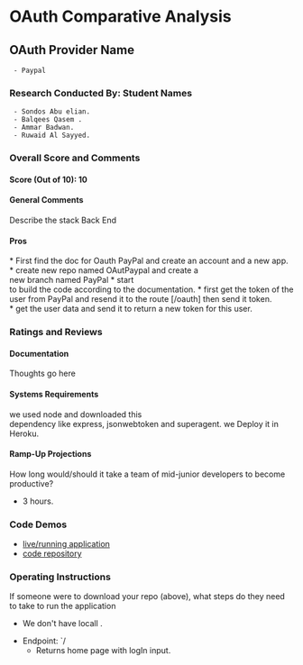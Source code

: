 # OAuth Comparative Analysis

## OAuth Provider Name 
     - Paypal
### Research Conducted By: Student Names
     - Sondos Abu elian.
     - Balqees Qasem .
     - Ammar Badwan.
     - Ruwaid Al Sayyed.

     
### Overall Score and Comments
#### Score (Out of 10): 10
#### General Comments
Describe the stack Back End

#### Pros
* First find the doc for Oauth PayPal and create an account and a new app. 
* create new repo named OAutPaypal and create a new branch named PayPal
* start to build the code according to the documentation.
* first get the token of the user from PayPal and resend it to the route [/oauth] then send it token.
* get the user data and send it to return a new token for this user.


### Ratings and Reviews
#### Documentation
Thoughts go here

#### Systems Requirements
we used node and downloaded this dependency like express, jsonwebtoken and superagent. we Deploy it in Heroku.

#### Ramp-Up Projections
How long would/should it take a team of mid-junior developers to become productive?
   - 3 hours.


### Code Demos
* [live/running application](https://paypalbestteam.herokuapp.com/)
* [code repository](https://github.com/Balqees-401-advanced-javascript/OAutPaypal)

### Operating Instructions
If someone were to download your repo (above), what steps do they need to take to run the application
  - We don't have locall .
* Endpoint: `/
  * Returns home page with logIn input.